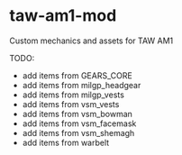 # taw-am1-mod
Custom mechanics and assets for TAW AM1

TODO:
- add items from GEARS_CORE
- add items from milgp_headgear
- add items from milgp_vests
- add items from vsm_vests
- add items from vsm_bowman
- add items from vsm_facemask
- add items from vsm_shemagh
- add items from warbelt